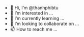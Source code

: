 - 👋 Hi, I’m @thanhphibtu
- 👀 I’m interested in ...
- 🌱 I’m currently learning ...
- 💞️ I’m looking to collaborate on ...
- 📫 How to reach me ...

<!---
thanhphibtu/thanhphibtu is a ✨ special ✨ repository because its `README.md` (this file) appears on your GitHub profile.
You can click the Preview link to take a look at your changes.
--->
